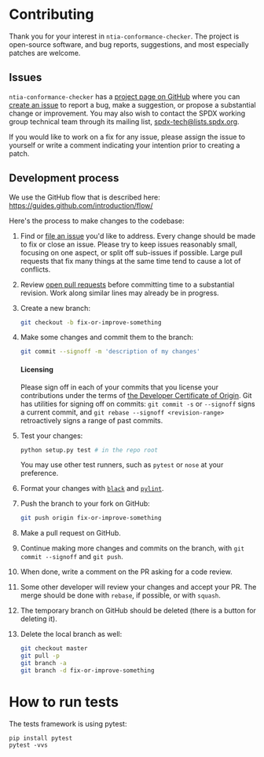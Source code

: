 # Contributing

Thank you for your interest in `ntia-conformance-checker`. The project is open-source software, and bug reports, suggestions, and
most especially patches are welcome.

## Issues

`ntia-conformance-checker` has a [project page on GitHub](https://github.com/spdx/ntia-conformance-checker/) where you
can [create an issue](https://github.com/spdx/ntia-conformance-checker/issues/new) to report a bug, make a suggestion, or propose a
substantial change or improvement. You may also wish to contact the SPDX working group technical team through its
mailing list, [spdx-tech@lists.spdx.org](mailto:spdx-tech@lists.spdx.org).

If you would like to work on a fix for any issue, please assign the issue to yourself or write a comment indicating your
intention prior to creating a patch.

## Development process

We use the GitHub flow that is described here: https://guides.github.com/introduction/flow/

Here's the process to make changes to the codebase:

1. Find or [file an issue](#issues) you'd like to address. Every change should be made to fix or close an issue. Please
   try to keep issues reasonably small, focusing on one aspect, or split off sub-issues if possible. Large pull requests
   that fix many things at the same time tend to cause a lot of conflicts.

2. Review [open pull requests](https://github.com/spdx/ntia-conformance-checker/pulls) before committing time to a substantial
   revision. Work along similar lines may already be in progress.

3. Create a new branch:
   ```sh
   git checkout -b fix-or-improve-something
   ```
4. Make some changes and commit them to the branch:
   ```sh
   git commit --signoff -m 'description of my changes'
   ```

   #### Licensing

   Please sign off in each of your commits that you license your contributions under the terms
   of [the Developer Certificate of Origin](https://developercertificate.org/). Git has utilities for signing off on
   commits: `git commit -s` or `--signoff` signs a current commit, and `git rebase --signoff <revision-range>`
   retroactively signs a range of past commits.

5. Test your changes:
   ```sh
   python setup.py test # in the repo root
   ```
   You may use other test runners, such as `pytest` or `nose` at your preference.
6. Format your changes with [`black`](https://github.com/psf/black) and [`pylint`](https://github.com/pylint-dev/pylint).
7. Push the branch to your fork on GitHub:
   ```sh
   git push origin fix-or-improve-something
   ```
8. Make a pull request on GitHub.
9. Continue making more changes and commits on the branch, with `git commit --signoff` and `git push`.
10. When done, write a comment on the PR asking for a code review.
11. Some other developer will review your changes and accept your PR. The merge should be done with `rebase`, if
    possible, or with `squash`.
12. The temporary branch on GitHub should be deleted (there is a button for deleting it).
13. Delete the local branch as well:
    ```sh
    git checkout master
    git pull -p
    git branch -a
    git branch -d fix-or-improve-something
    ```

# How to run tests

The tests framework is using pytest:

```
pip install pytest
pytest -vvs
```
